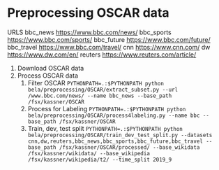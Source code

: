 # Preprocessing OSCAR data

URLS
bbc_news https://www.bbc.com/news/
bbc_sports https://www.bbc.com/sports/
bbc_future https://www.bbc.com/future/
bbc_travel https://www.bbc.com/travel/
cnn https://www.cnn.com/
dw https://www.dw.com/en/
reuters https://www.reuters.com/article/

1. Download OSCAR data
2. Process OSCAR data
   1. Filter OSCAR
   ```PYTHONPATH=.:$PYTHONPATH python bela/preprocessing/OSCAR/extract_subset.py --url /www.bbc.com/news/ --name bbc_news --base_path /fsx/kassner/OSCAR```
   2. Process for Labeling
   ```PYTHONPATH=.:$PYTHONPATH python bela/preprocessing/OSCAR/process4labeling.py --name bbc --base_path /fsx/kassner/OSCAR```
   3. Train, dev, test split
   ```PYTHONPATH=.:$PYTHONPATH python bela/preprocessing/OSCAR/train_dev_test_split.py --datasets cnn,dw,reuters,bbc_news,bbc_sports,bbc_future,bbc_travel --base_path /fsx/kassner/OSCAR/processed/ --base_wikidata /fsx/kassner/wikidata/ --base_wikipedia /fsx/kassner/wikipedia/t2/ --time_split 2019_9```
